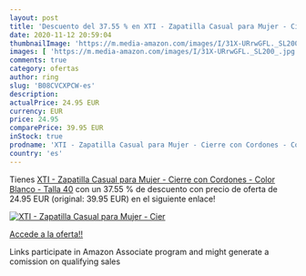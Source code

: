 ```yaml
---
layout: post
title: 'Descuento del 37.55 % en XTI - Zapatilla Casual para Mujer - Cier'
date: 2020-11-12 20:59:04
thumbnailImage: 'https://m.media-amazon.com/images/I/31X-URrwGFL._SL200_.jpg'
images: [ 'https://m.media-amazon.com/images/I/31X-URrwGFL._SL200_.jpg' ]
comments: true
category: ofertas
author: ring
slug: 'B08CVCXPCW-es'
description:
actualPrice: 24.95 EUR
currency: EUR
price: 24.95
comparePrice: 39.95 EUR
inStock: true
prodname: 'XTI - Zapatilla Casual para Mujer - Cierre con Cordones - Color Blanco - Talla 40'
country: 'es'
---
```


Tienes [XTI - Zapatilla Casual para Mujer - Cierre con Cordones - Color Blanco - Talla 40](https://www.amazon.es/dp/B08CVCXPCW/?tag=tolees-21) con un 37.55 % de descuento con precio de oferta de 24.95 EUR (original: 39.95 EUR) en el siguiente enlace!

[![XTI - Zapatilla Casual para Mujer - Cier](https://m.media-amazon.com/images/I/31X-URrwGFL._SL200_.jpg)](https://www.amazon.es/dp/B08CVCXPCW/?tag=tolees-21)

[Accede a la oferta!!](https://www.amazon.es/dp/B08CVCXPCW/?tag=tolees-21)

Links participate in Amazon Associate program and might generate a comission on qualifying sales



